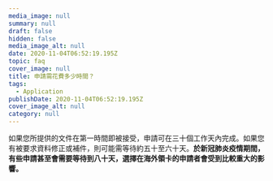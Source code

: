 ```yaml
---
media_image: null
summary: null
draft: false
hidden: false
media_image_alt: null
date: 2020-11-04T06:52:19.195Z
topic: faq
cover_image: null
title: 申請需花費多少時間？
tags:
  - Application
publishDate: 2020-11-04T06:52:19.195Z
cover_image_alt: null
category: null
---
```

如果您所提供的文件在第一時間即被接受，申請可在三十個工作天內完成。如果您有被要求資料修正或補件，則可能需等待約五十至六十天。**於新冠肺炎疫情期間，有些申請甚至會需要等待到八十天，選擇在海外領卡的申請者會受到比較重大的影響。**